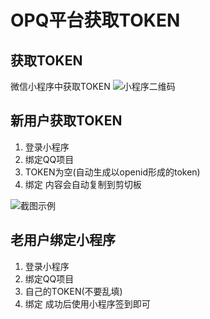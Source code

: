 # OPQ平台获取TOKEN

## 获取TOKEN

微信小程序中获取TOKEN
![小程序二维码](/User/img/f977d4ab-0a7a-4e3e-a1ad-7dd7b0bdf5f6.jpeg)

## 新用户获取TOKEN

1. 登录小程序
2. 绑定QQ项目
3. TOKEN为空(自动生成以openid形成的token)
4. 绑定 内容会自动复制到剪切板

![截图示例](/User/img/daebcc5f-c8ae-4ae5-a4ad-ddf7524d2b63.jpeg)

## 老用户绑定小程序

1. 登录小程序
2. 绑定QQ项目
3. 自己的TOKEN(不要乱填)
4. 绑定 成功后使用小程序签到即可

